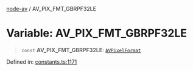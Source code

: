[node-av](../globals.md) / AV\_PIX\_FMT\_GBRPF32LE

# Variable: AV\_PIX\_FMT\_GBRPF32LE

> `const` **AV\_PIX\_FMT\_GBRPF32LE**: [`AVPixelFormat`](../type-aliases/AVPixelFormat.md)

Defined in: [constants.ts:1171](https://github.com/seydx/av/blob/f8631fc881b394300b1479f511d55cf1c370a87f/src/constants/constants.ts#L1171)
